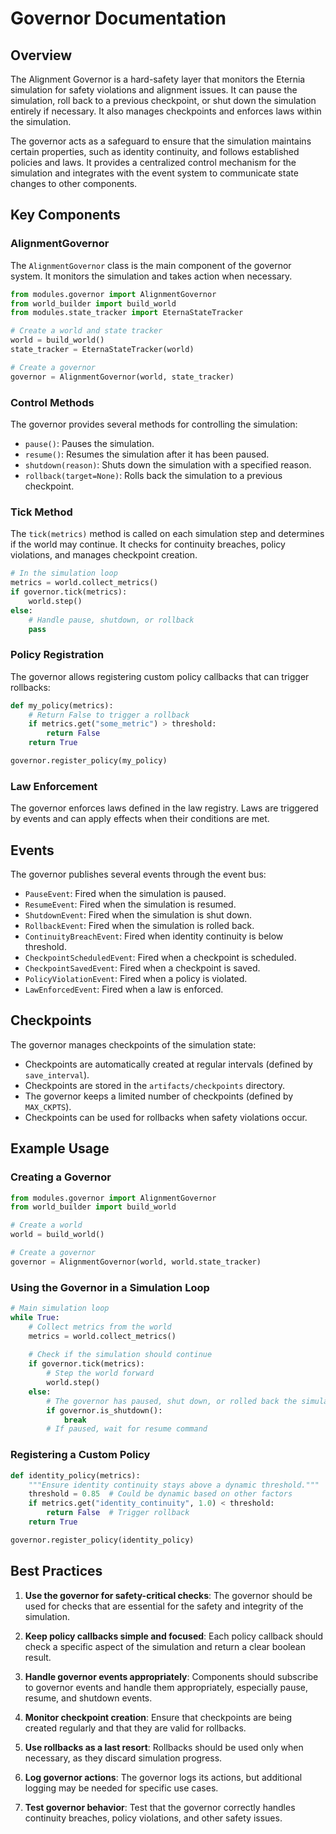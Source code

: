 # Governor Documentation

## Overview

The Alignment Governor is a hard-safety layer that monitors the Eternia simulation for safety violations and alignment issues. It can pause the simulation, roll back to a previous checkpoint, or shut down the simulation entirely if necessary. It also manages checkpoints and enforces laws within the simulation.

The governor acts as a safeguard to ensure that the simulation maintains certain properties, such as identity continuity, and follows established policies and laws. It provides a centralized control mechanism for the simulation and integrates with the event system to communicate state changes to other components.

## Key Components

### AlignmentGovernor

The `AlignmentGovernor` class is the main component of the governor system. It monitors the simulation and takes action when necessary.

```python
from modules.governor import AlignmentGovernor
from world_builder import build_world
from modules.state_tracker import EternaStateTracker

# Create a world and state tracker
world = build_world()
state_tracker = EternaStateTracker(world)

# Create a governor
governor = AlignmentGovernor(world, state_tracker)
```

### Control Methods

The governor provides several methods for controlling the simulation:

- `pause()`: Pauses the simulation.
- `resume()`: Resumes the simulation after it has been paused.
- `shutdown(reason)`: Shuts down the simulation with a specified reason.
- `rollback(target=None)`: Rolls back the simulation to a previous checkpoint.

### Tick Method

The `tick(metrics)` method is called on each simulation step and determines if the world may continue. It checks for continuity breaches, policy violations, and manages checkpoint creation.

```python
# In the simulation loop
metrics = world.collect_metrics()
if governor.tick(metrics):
    world.step()
else:
    # Handle pause, shutdown, or rollback
    pass
```

### Policy Registration

The governor allows registering custom policy callbacks that can trigger rollbacks:

```python
def my_policy(metrics):
    # Return False to trigger a rollback
    if metrics.get("some_metric") > threshold:
        return False
    return True

governor.register_policy(my_policy)
```

### Law Enforcement

The governor enforces laws defined in the law registry. Laws are triggered by events and can apply effects when their conditions are met.

## Events

The governor publishes several events through the event bus:

- `PauseEvent`: Fired when the simulation is paused.
- `ResumeEvent`: Fired when the simulation is resumed.
- `ShutdownEvent`: Fired when the simulation is shut down.
- `RollbackEvent`: Fired when the simulation is rolled back.
- `ContinuityBreachEvent`: Fired when identity continuity is below threshold.
- `CheckpointScheduledEvent`: Fired when a checkpoint is scheduled.
- `CheckpointSavedEvent`: Fired when a checkpoint is saved.
- `PolicyViolationEvent`: Fired when a policy is violated.
- `LawEnforcedEvent`: Fired when a law is enforced.

## Checkpoints

The governor manages checkpoints of the simulation state:

- Checkpoints are automatically created at regular intervals (defined by `save_interval`).
- Checkpoints are stored in the `artifacts/checkpoints` directory.
- The governor keeps a limited number of checkpoints (defined by `MAX_CKPTS`).
- Checkpoints can be used for rollbacks when safety violations occur.

## Example Usage

### Creating a Governor

```python
from modules.governor import AlignmentGovernor
from world_builder import build_world

# Create a world
world = build_world()

# Create a governor
governor = AlignmentGovernor(world, world.state_tracker)
```

### Using the Governor in a Simulation Loop

```python
# Main simulation loop
while True:
    # Collect metrics from the world
    metrics = world.collect_metrics()
    
    # Check if the simulation should continue
    if governor.tick(metrics):
        # Step the world forward
        world.step()
    else:
        # The governor has paused, shut down, or rolled back the simulation
        if governor.is_shutdown():
            break
        # If paused, wait for resume command
```

### Registering a Custom Policy

```python
def identity_policy(metrics):
    """Ensure identity continuity stays above a dynamic threshold."""
    threshold = 0.85  # Could be dynamic based on other factors
    if metrics.get("identity_continuity", 1.0) < threshold:
        return False  # Trigger rollback
    return True

governor.register_policy(identity_policy)
```

## Best Practices

1. **Use the governor for safety-critical checks**: The governor should be used for checks that are essential for the safety and integrity of the simulation.

2. **Keep policy callbacks simple and focused**: Each policy callback should check a specific aspect of the simulation and return a clear boolean result.

3. **Handle governor events appropriately**: Components should subscribe to governor events and handle them appropriately, especially pause, resume, and shutdown events.

4. **Monitor checkpoint creation**: Ensure that checkpoints are being created regularly and that they are valid for rollbacks.

5. **Use rollbacks as a last resort**: Rollbacks should be used only when necessary, as they discard simulation progress.

6. **Log governor actions**: The governor logs its actions, but additional logging may be needed for specific use cases.

7. **Test governor behavior**: Test that the governor correctly handles continuity breaches, policy violations, and other safety issues.